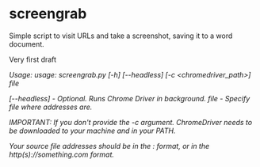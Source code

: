 # screengrab
Simple script to visit URLs and take a screenshot, saving it to a word document.

Very first draft


_Usage:  usage: screengrab.py [-h] [--headless] [-c <chromedriver_path>] file_

_[--headless]   -   Optional. Runs Chrome Driver in background._
_file           -   Specify file where addresses are._

_IMPORTANT: If you don't provide the -c argument. ChromeDriver needs to be downloaded to your machine and in your PATH._

_Your source file addresses should be in the <ip>:<port> format, or in the http(s)://something.com format._